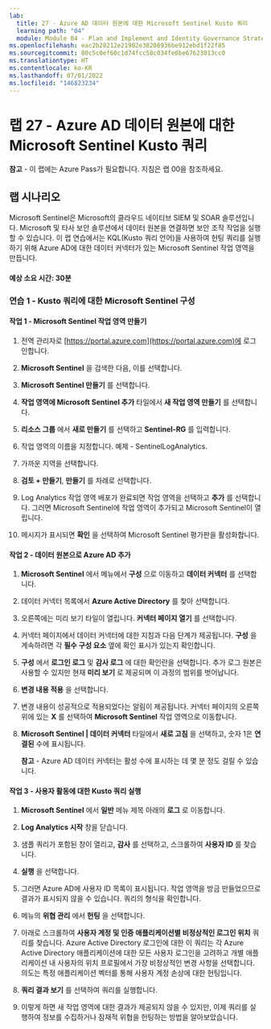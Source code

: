 ```yaml
---
lab:
  title: 27 - Azure AD 데이터 원본에 대한 Microsoft Sentinel Kusto 쿼리
  learning path: "04"
  module: Module 04 - Plan and Implement and Identity Governance Strategy
ms.openlocfilehash: eac2b28212e21982e38208936be912ebd1f22f85
ms.sourcegitcommit: 80c5c0ef60c1d74fcc58c034fe6be67623013cc0
ms.translationtype: HT
ms.contentlocale: ko-KR
ms.lasthandoff: 07/01/2022
ms.locfileid: "146823234"
---
```

# <a name="lab-27---microsoft-sentinel-kusto-queries-for-azure-ad-data-sources"></a>랩 27 - Azure AD 데이터 원본에 대한 Microsoft Sentinel Kusto 쿼리

**참고** - 이 랩에는 Azure Pass가 필요합니다. 지침은 랩 00을 참조하세요.

## <a name="lab-scenario"></a>랩 시나리오

Microsoft Sentinel은 Microsoft의 클라우드 네이티브 SIEM 및 SOAR 솔루션입니다.  Microsoft 및 타사 보안 솔루션에서 데이터 원본을 연결하면 보안 조작 작업을 실행할 수 있습니다.  이 랩 연습에서는 KQL(Kusto 쿼리 언어)을 사용하여 헌팅 쿼리를 실행하기 위해 Azure AD에 대한 데이터 커넥터가 있는 Microsoft Sentinel 작업 영역을 만듭니다. 

#### <a name="estimated-time-30-minutes"></a>예상 소요 시간: 30분

### <a name="exercise-1---configure-microsoft-sentinel-for-kusto-queries"></a>연습 1 - Kusto 쿼리에 대한 Microsoft Sentinel 구성

#### <a name="task-1---create-a-microsoft-sentinel-workspace"></a>작업 1 - Microsoft Sentinel 작업 영역 만들기

1. 전역 관리자로 [https://portal.azure.com](https://portal.azure.com)에 로그인합니다.

1. **Microsoft Sentinel** 을 검색한 다음, 이를 선택합니다. 

1. **Microsoft Sentinel 만들기** 를 선택합니다.

1. **작업 영역에 Microsoft Sentinel 추가** 타일에서 **새 작업 영역 만들기** 를 선택합니다.

1. **리소스 그룹** 에서 **새로 만들기** 를 선택하고 **Sentinel-RG** 를 입력합니다.

1. 작업 영역의 이름을 지정합니다.  예제 - SentinelLogAnalytics.

1. 가까운 지역을 선택합니다.

1. **검토 + 만들기**, **만들기** 를 차례로 선택합니다.

1. Log Analytics 작업 영역 배포가 완료되면 작업 영역을 선택하고 **추가** 를 선택합니다.  그러면 Microsoft Sentinel에 작업 영역이 추가되고 Microsoft Sentinel이 열립니다.

1. 메시지가 표시되면 **확인** 을 선택하여 Microsoft Sentinel 평가판을 활성화합니다.

#### <a name="task-2---add-azure-ad-as-a-data-source"></a>작업 2 - 데이터 원본으로 Azure AD 추가

1. **Microsoft Sentinel** 에서 메뉴에서 **구성** 으로 이동하고 **데이터 커넥터** 를 선택합니다.

1. 데이터 커넥터 목록에서 **Azure Active Directory** 를 찾아 선택합니다.

1. 오른쪽에는 미리 보기 타일이 열립니다.  **커넥터 페이지 열기** 를 선택합니다.

1. 커넥터 페이지에서 데이터 커넥터에 대한 지침과 다음 단계가 제공됩니다. **구성** 을 계속하려면 각 **필수 구성 요소** 옆에 확인 표시가 있는지 확인합니다.

1. **구성** 에서 **로그인 로그** 및 **감사 로그** 에 대한 확인란을 선택합니다. 추가 로그 원본은 사용할 수 있지만 현재 **미리 보기** 로 제공되며 이 과정의 범위를 벗어납니다.

1. **변경 내용 적용** 을 선택합니다. 

1. 변경 내용이 성공적으로 적용되었다는 알림이 제공됩니다. 커넥터 페이지의 오른쪽 위에 있는 **X** 를 선택하여 **Microsoft Sentinel** 작업 영역으로 이동합니다.

1. **Microsoft Sentinel | 데이터 커넥터** 타일에서 **새로 고침** 을 선택하고, 숫자 1은 **연결된** 수에 표시됩니다.

   **참고** - Azure AD 데이터 커넥터는 활성 수에 표시하는 데 몇 분 정도 걸릴 수 있습니다. 

#### <a name="task-3---run-kusto-query-on-user-activity"></a>작업 3 - 사용자 활동에 대한 Kusto 쿼리 실행

1. **Microsoft Sentinel** 에서 **일반** 메뉴 제목 아래의 **로그** 로 이동합니다.

1. **Log Analytics 시작** 창을 닫습니다.

1. 샘플 쿼리가 포함된 창이 열리고, **감사** 를 선택하고, 스크롤하여 **사용자 ID** 를 찾습니다.

1. **실행** 을 선택합니다. 

1. 그러면 Azure AD에 사용자 ID 목록이 표시됩니다.  작업 영역을 방금 만들었으므로 결과가 표시되지 않을 수 있습니다.  쿼리의 형식을 확인합니다.

1. 메뉴의 **위협 관리** 에서 **헌팅** 을 선택합니다. 

1. 아래로 스크롤하여 **사용자 계정 및 인증 애플리케이션별 비정상적인 로그인 위치** 쿼리를 찾습니다.  Azure Active Directory 로그인에 대한 이 쿼리는 각 Azure Active Directory 애플리케이션에 대한 모든 사용자 로그인을 고려하고 개별 애플리케이션 내 사용자의 위치 프로필에서 가장 비정상적인 변경 사항을 선택합니다. 의도는 특정 애플리케이션 벡터를 통해 사용자 계정 손상에 대한 헌팅입니다. 

1. **쿼리 결과 보기** 를 선택하여 쿼리를 실행합니다.

1. 이렇게 하면 새 작업 영역에 대한 결과가 제공되지 않을 수 있지만, 이제 쿼리를 실행하여 정보를 수집하거나 잠재적 위협을 헌팅하는 방법을 알아보았습니다.

